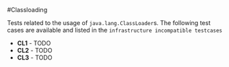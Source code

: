 #Classloading

Tests related to the usage of `java.lang.ClassLoader`s. The following test cases are available and
listed in the `infrastructure incompatible testcases`

- __CL1__ - TODO
- __CL2__ - TODO
- __CL3__ - TODO
